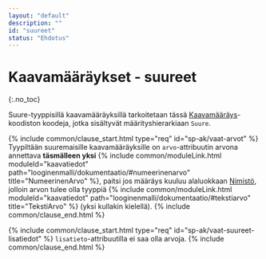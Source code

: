```yaml
---
layout: "default"
description: ""
id: "suureet"
status: "Ehdotus"
---
```


# Kaavamääräykset - suureet
{:.no_toc}

Suure-tyyppisillä kaavamääräyksillä tarkoitetaan tässä [Kaavamääräys](http://uri.suomi.fi/codelist/rytj/RY_Kaavamaarays/)-koodiston koodeja, jotka sisältyvät määrityshierarkiaan ```Suure```.

{% include common/clause_start.html type="req" id="sp-ak/vaat-arvot" %}
Tyypiltään suuremaisille kaavamääräyksille on ```arvo```-attribuutin arvona annettava **täsmälleen yksi** {% include common/moduleLink.html moduleId="kaavatiedot" path="looginenmalli/dokumentaatio/#numeerinenarvo" title="NumeerinenArvo" %}, paitsi jos määräys kuuluu alaluokkaan [Nimistö](http://uri.suomi.fi/codelist/rytj/RY_Kaavamaarays/code/nimisto), jolloin arvon tulee olla tyyppiä {% include common/moduleLink.html moduleId="kaavatiedot" path="looginenmalli/dokumentaatio/#tekstiarvo" title="TekstiArvo" %} (yksi kullakin kielellä).
{% include common/clause_end.html %}

{% include common/clause_start.html type="req" id="sp-ak/vaat-suureet-lisatiedot" %}
```lisatieto```-attribuutilla ei saa olla arvoja.
{% include common/clause_end.html %}